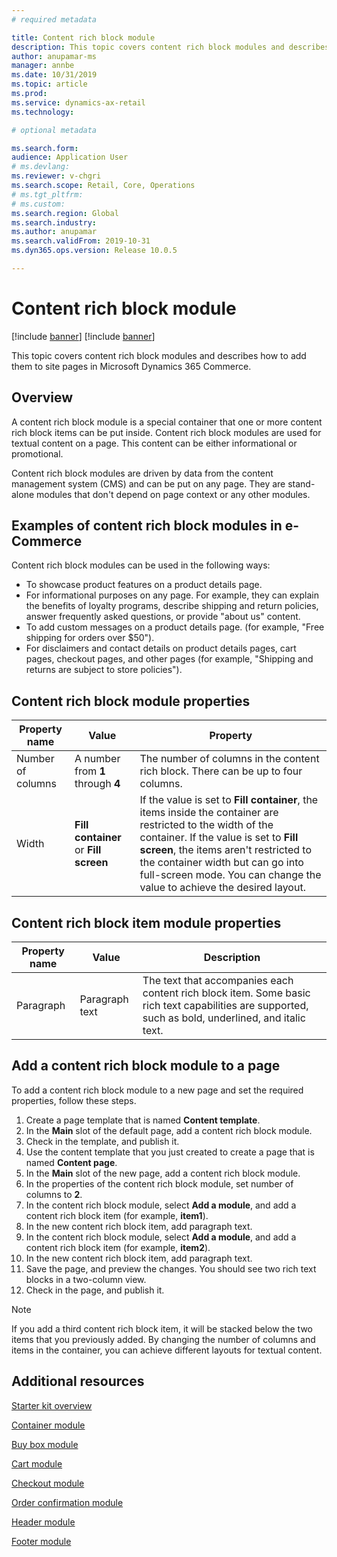 ```yaml
---
# required metadata

title: Content rich block module
description: This topic covers content rich block modules and describes how to add them to site pages in Microsoft Dynamics 365 Commerce.
author: anupamar-ms
manager: annbe
ms.date: 10/31/2019
ms.topic: article
ms.prod: 
ms.service: dynamics-ax-retail
ms.technology: 

# optional metadata

ms.search.form:  
audience: Application User
# ms.devlang: 
ms.reviewer: v-chgri
ms.search.scope: Retail, Core, Operations
# ms.tgt_pltfrm: 
# ms.custom: 
ms.search.region: Global
ms.search.industry: 
ms.author: anupamar
ms.search.validFrom: 2019-10-31
ms.dyn365.ops.version: Release 10.0.5

---
```

# Content rich block module

[!include [banner](includes/preview-banner.md)]
[!include [banner](includes/banner.md)]

This topic covers content rich block modules and describes how to add them to site pages in Microsoft Dynamics 365 Commerce.

## Overview

A content rich block module is a special container that one or more content rich block items can be put inside. Content rich block modules are used for textual content on a page. This content can be either informational or promotional.

Content rich block modules are driven by data from the content management system (CMS) and can be put on any page. They are stand-alone modules that don't depend on page context or any other modules.

## Examples of content rich block modules in e-Commerce

Content rich block modules can be used in the following ways:

* To showcase product features on a product details page.
* For informational purposes on any page. For example, they can explain the benefits of loyalty programs, describe shipping and return policies, answer frequently asked questions, or provide "about us" content.
* To add custom messages on a product details page. (for example, "Free shipping for orders over $50").
* For disclaimers and contact details on product details pages, cart pages, checkout pages, and other pages (for example, "Shipping and returns are subject to store policies").

## Content rich block module properties

| Property name     | Value                                 | Property |
|-------------------|---------------------------------------|----------|
| Number of columns | A number from **1** through **4**     | The number of columns in the content rich block. There can be up to four columns. |
| Width             | **Fill container** or **Fill screen** | If the value is set to **Fill container**, the items inside the container are restricted to the width of the container. If the value is set to **Fill screen**, the items aren't restricted to the container width but can go into full-screen mode. You can change the value to achieve the desired layout. |

## Content rich block item module properties

| Property name | Value          | Description |
|---------------|----------------|-------------|
| Paragraph     | Paragraph text | The text that accompanies each content rich block item. Some basic rich text capabilities are supported, such as bold, underlined, and italic text. |

## Add a content rich block module to a page

To add a content rich block module to a new page and set the required properties, follow these steps.

1. Create a page template that is named **Content template**.
1. In the **Main** slot of the default page, add a content rich block module.
1. Check in the template, and publish it.
1. Use the content template that you just created to create a page that is named **Content page**.
1. In the **Main** slot of the new page, add a content rich block module.
1. In the properties of the content rich block module, set number of columns to **2**.
1. In the content rich block module, select **Add a module**, and add a content rich block item (for example, **item1**).
1. In the new content rich block item, add paragraph text.
1. In the content rich block module, select **Add a module**, and add a content rich block item (for example, **item2**).
1. In the new content rich block item, add paragraph text.
1. Save the page, and preview the changes. You should see two rich text blocks in a two-column view.
1. Check in the page, and publish it.

> [!NOTE]
> If you add a third content rich block item, it will be stacked below the two items that you previously added. By changing the number of columns and items in the container, you can achieve different layouts for textual content.

## Additional resources

[Starter kit overview](starter-kit-overview.md)

[Container module](add-container-module.md)

[Buy box module](add-buy-box.md)

[Cart module](add-cart-module.md)

[Checkout module](add-checkout-module.md)

[Order confirmation module](order-confirmation-module.md)

[Header module](author-header-module.md)

[Footer module](author-footer-module.md)
